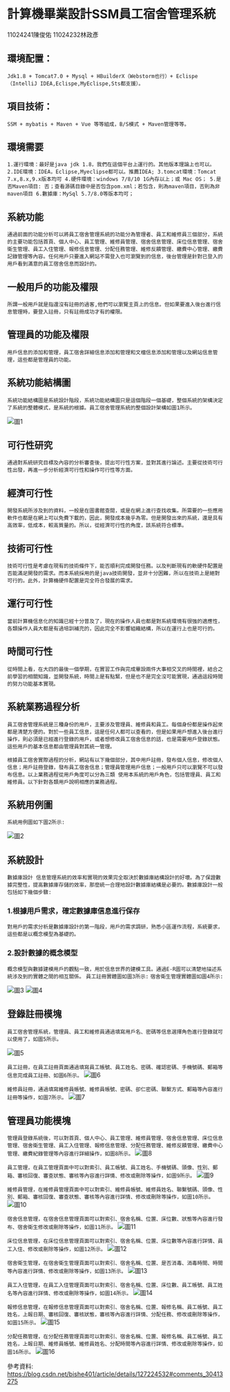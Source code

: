 # 計算機畢業設計SSM員工宿舍管理系統
11024241陳俊佑 
11024232林政彥

## 環境配置：
`Jdk1.8 + Tomcat7.0 + Mysql + HBuilderX（Webstorm也行）+ Eclispe（IntelliJ IDEA,Eclispe,MyEclispe,Sts都支援）。`

## 項目技術：
`SSM + mybatis + Maven + Vue 等等組成，B/S模式 + Maven管理等等。`

## 環境需要
`1.運行環境：最好是java jdk 1.8，我們在這個平台上運行的。其他版本理論上也可以。 2.IDE環境：IDEA，Eclipse,Myeclipse都可以。推薦IDEA; 3.tomcat環境：Tomcat 7.x,8.x,9.x版本均可 4.硬件環境：windows 7/8/10 1G內存以上；或 Mac OS； 5.是否Maven項目: 否；查看源碼目錄中是否包含pom.xml；若包含，則為maven項目，否則為非maven項目 6.數據庫：MySql 5.7/8.0等版本均可；`

## 系統功能
`通過前面的功能分析可以將員工宿舍管理系統的功能分為管理者、員工和維修員三個部分，系統的主要功能包括首頁、個人中心、員工管理、維修員管理、宿舍信息管理、床位信息管理、宿舍衛生管理、員工入住管理、報修信息管理、分配任務管理、維修反饋管理、繳費中心管理、繳費記錄管理等內容。任何用戶只要進入網站不需登入也可瀏覽到的信息，後台管理是針對已登入的用戶看到滿意的員工宿舍信息而設計的。`

## 一般用戶的功能及權限
`所謂一般用戶就是指還沒有註冊的過客,他們可以瀏覽主頁上的信息。但如果要進入後台進行信息管理時，要登入註冊，只有註冊成功才有的權限。`

## 管理員的功能及權限
`用戶信息的添加和管理，員工宿舍詳細信息添加和管理和文檔信息添加和管理以及網站信息管理，這些都是管理員的功能。`

## 系統功能結構圖
`系統功能結構圖是系統設計階段，系統功能結構圖只是這個階段一個基礎，整個系統的架構決定了系統的整體模式，是系統的根據。員工宿舍管理系統的整個設計架構如圖1所示。`

![圖1](https://img-blog.csdnimg.cn/e6738054ec8a4cf9822e44afe1350d25.png)

## 可行性研究
`通過對系統研究目標及內容的分析審查後，提出可行性方案，並對其進行論述。主要從技術可行性出發，再進一步分析經濟可行性和操作可行性等方面。`

## 經濟可行性
`開發系統所涉及到的資料，一般是在圖書館查閱，或是在網上進行查找收集。所需要的一些應用軟件也都是在網上可以免費下載的，因此，開發成本幾乎為零。但是開發出來的系統，還是具有高效率，低成本，較高質量的。所以，從經濟可行性的角度，該系統符合標準。`

## 技術可行性
`技術可行性是考慮在現有的技術條件下，能否順利完成開發任務。以及判斷現有的軟硬件配置是否能滿足開發的需求。而本系統採用的是java技術開發，並非十分困難，所以在技術上是絕對可行的。此外，計算機硬件配置是完全符合發展的需求。`

## 運行可行性
`當前計算機信息化的知識已經十分普及了，現在的操作人員也都是對系統環境有很強的適應性，各類操作人員大都是有過培訓補充的，因此完全不影響組織結構，所以在運行上也是可行的。`

## 時間可行性
`從時間上看，在大四的最後一個學期，在實習工作與完成畢設兩件大事相交叉的時間裡，結合之前學習的相關知識，並開發系統，時間上是有點緊，但是也不是完全沒可能實現，通過這段時間的努力功能基本實現。`

## 系統業務過程分析
`員工宿舍管理系統是三種身份的用戶，主要涉及管理員、維修員和員工。每個身份都是操作起來都是清楚方便的。對於一些員工信息，這是任何人都可以查看的，但是如果用戶想進入後台進行操作，則必須是已經進行登錄的用戶，或者想修改員工宿舍信息的話，也是需要用戶登錄狀態。這些用戶的基本信息都由管理員對其統一管理。`

`根據員工宿舍實際過程的分析，網站有以下幾個部分，其中用戶註冊，發布個人信息，修改個人信息；用戶註冊登錄，發布員工宿舍信息；管理員管理用戶信息；一般用戶只可以瀏覽不可以發布信息。以上業務過程從用戶角度可以分為三類 使用本系統的用戶角色，包括管理員、員工和維修員。以下針對各類用戶說明相應的業務過程。`

## 系統用例圖
`系統用例圖如下圖2所示:`

![圖2](https://img-blog.csdnimg.cn/8e0eb55e295d4caead126457d21c2030.png)

## 系統設計
`數據庫設計
信息管理系統的效率和實現的效果完全取決於數據庫結構設計的好壞。為了保證數據完整性，提高數據庫存儲的效率，那麼統一合理地設計數據庫結構是必要的。數據庫設計一般包括如下幾個步驟:`

### 1.根據用戶需求，確定數據庫信息進行保存
`對用戶的需求分析是數據庫設計的第一階段，用戶的需求調研，熟悉小區運作流程，系統要求，這些都是以概念模型為基礎的。`

### 2.設計數據的概念模型
`概念模型與數據建模用戶的觀點一致，用於信息世界的建模工具。通過E-R圖可以清楚地描述系統涉及到的實體之間的相互關係。`
`員工註冊實體圖如圖3所示:`
`宿舍衛生管理實體圖如圖4所示:`

![圖3](https://img-blog.csdnimg.cn/abff1f553ddb4927aa1961c88714bdd5.png)
![圖4](https://img-blog.csdnimg.cn/a03da6d8aa49473b82fc0ab318c19037.png)

## 登錄註冊模塊
`員工宿舍管理系統，管理員、員工和維修員通過填寫用戶名、密碼等信息選擇角色進行登錄就可以使用了，如圖5所示。`

![圖5](https://img-blog.csdnimg.cn/af4d447be1db43e38c3d1c8a02919264.png)

`員工註冊，在員工註冊頁面通過填寫員工帳號、員工姓名、密碼、確認密碼、手機號碼、郵箱等信息完成員工註冊、如圖6所示。`
![圖6](https://img-blog.csdnimg.cn/38d78036b13d4fb3a33e9ab0945f9767.png)

`維修員註冊，通過填寫維修員帳號、維修員帳號、密碼、卻仁密碼、聯繫方式、郵箱等內容進行註冊等操作，如圖7所示。`
![圖7](https://img-blog.csdnimg.cn/173333822da743bc8319841ef78ef024.png)

## 管理員功能模塊
`管理員登錄系統後，可以對首頁、個人中心、員工管理、維修員管理、宿舍信息管理、床位信息管理、宿舍衛生管理、員工入住管理、報修信息管理、分配任務管理、維修反饋管理、繳費中心管理、繳費紀錄管理等內容進行詳細操作，如圖8所示。`
![圖8](https://img-blog.csdnimg.cn/e81edb8d415c47feb1016ba7f61ba175.png)

`員工管理，在員工管理頁面中可以對索引、員工帳號、員工姓名、手機號碼、頭像、性別、郵箱、審核回復、審查狀態、審核等內容進行詳情、修改或刪除等操作，如圖9所示。`
![圖9](https://img-blog.csdnimg.cn/df9d00eea906402ca73d097f18cd7ddc.png)

`維修員管理，在維修員管理頁面中可以對索引、維修員帳號、維修員姓名、聯繫號碼、頭像、性別、郵箱、審核回復、審查狀態、審核等內容進行詳情、修改或刪除等操作，如圖10所示。`
![圖10](https://img-blog.csdnimg.cn/8b6a95f70d654cfba06bf7de896d39f0.png)

`宿舍信息管理，在宿舍信息管理頁面可以對索引、宿舍名稱、位置、床位數、狀態等內容進行發布、宿舍衛生修改或刪除等操作，如圖11所示。`
![圖11](https://img-blog.csdnimg.cn/b086d312916e41a88e07cc21bad1c7a5.png)

`床位信息管理，在床位信息管理頁面可以對索引、宿舍名稱、位置、床位數等內容進行詳情、員工入住、修改或刪除等操作，如圖12所示。`
![圖12](https://img-blog.csdnimg.cn/de81d106855e4a67bbfebdc951da3c51.png)

`宿舍衛生管理，在宿舍衛生管理頁面可以對索引、宿舍名稱、位置、是否消毒、消毒時間、時間等內容進行詳情、修改或刪除等操作，如圖13所示。`
![圖13](https://img-blog.csdnimg.cn/456ea7cd2e5f4c3493b9e4213d1b2f9f.png)

`員工入住管理，在員工入住管理頁面可以對索引、宿舍名稱、位置、床位數、員工帳號、員工姓名等內容進行詳情、修改或刪除等操作，如圖14所示。`
![圖14](https://img-blog.csdnimg.cn/06f71d78b62746ff9ff36e162bf7e123.png)

`報修信息管理，在報修信息管理頁面可以對索引、宿舍名稱、位置、報修名稱、員工帳號、員工姓名，上報日期、審核回復、審核狀態，審核等內容進行詳情、分配任務、修改或刪除等操作，如圖15所示。`
![圖15](https://img-blog.csdnimg.cn/de891f347b59419fba8f0f377a7bb7b6.png)

`分配任務管理，在分配任務管理頁面可以對索引、宿舍名稱、位置、報修名稱、員工帳號、員工姓名，上報日期、維修員帳號、維修員姓名、分配時間等內容進行詳情、修改或刪除等操作，如圖16所示。`
![圖16](https://img-blog.csdnimg.cn/0061530335314f63974dc57c6d8539ea.png)


參考資料:
https://blog.csdn.net/bishe401/article/details/127224532#comments_30413275
